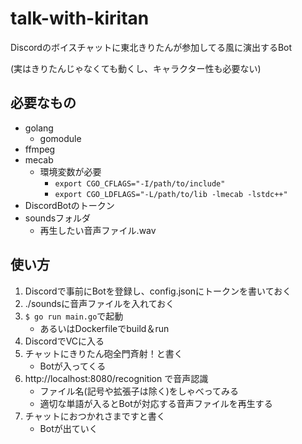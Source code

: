 # talk-with-kiritan
Discordのボイスチャットに東北きりたんが参加してる風に演出するBot

(実はきりたんじゃなくても動くし、キャラクター性も必要ない)
## 必要なもの
* golang
    * gomodule
* ffmpeg
* mecab
    * 環境変数が必要
        * ```export CGO_CFLAGS="-I/path/to/include"```
        * ```export CGO_LDFLAGS="-L/path/to/lib -lmecab -lstdc++"```
* DiscordBotのトークン
* soundsフォルダ
    * 再生したい音声ファイル.wav

## 使い方
1. Discordで事前にBotを登録し、config.jsonにトークンを書いておく
2. ./soundsに音声ファイルを入れておく
3. ```$ go run main.go```で起動
    * あるいはDockerfileでbuild＆run
4. DiscordでVCに入る
5. チャットにきりたん砲全門斉射！と書く
    * Botが入ってくる
6. http://localhost:8080/recognition で音声認識
    * ファイル名(記号や拡張子は除く)をしゃべってみる
    * 適切な単語が入るとBotが対応する音声ファイルを再生する
7. チャットにおつかれさまですと書く
    * Botが出ていく
